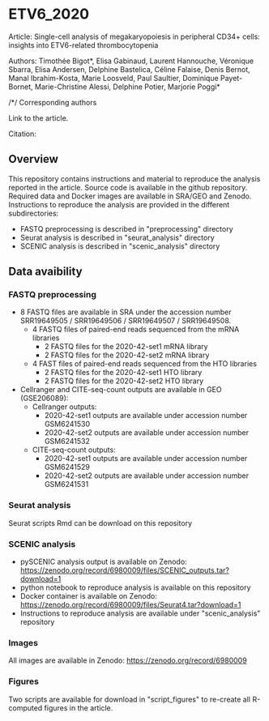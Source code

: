 # ETV6_2020

Article: Single-cell analysis of megakaryopoiesis in peripheral CD34+ cells: insights into ETV6-related thrombocytopenia

Authors: Timothée Bigot*, Elisa Gabinaud, Laurent Hannouche, Véronique Sbarra, Elisa Andersen, Delphine Bastelica, Céline Falaise, Denis Bernot, Manal Ibrahim-Kosta, Marie Loosveld, Paul Saultier, Dominique Payet-Bornet, Marie-Christine Alessi, Delphine Potier, Marjorie Poggi* 

/*/ Corresponding authors 

Link to the article. 

Citation:

## Overview 

This repository contains instructions and material to reproduce the analysis reported in the article. Source code is available in the github repository. Required data and Docker images are available in SRA/GEO and Zenodo. Instructions to reproduce the analysis are provided in the different subdirectories: 

  - FASTQ preprocessing is described in "preprocessing" directory
  - Seurat analysis is described in "seurat_analysis" directory
  - SCENIC analysis is described in "scenic_analysis" directory

## Data avaibility

### FASTQ preprocessing

  - 8 FASTQ files are available in SRA under the accession number SRR19649505 / SRR19649506 / SRR19649507 / SRR19649508.
    - 4 FASTQ files of paired-end reads sequenced from the mRNA libraries
      - 2 FASTQ files for the 2020-42-set1 mRNA library
      - 2 FASTQ files for the 2020-42-set2 mRNA library
    - 4 FAST files of paired-end reads sequenced from the HTO libraries
      - 2 FASTQ files for the 2020-42-set1 HTO library
      - 2 FASTQ files for the 2020-42-set2 HTO library
  - Cellranger and CITE-seq-count outputs are available in GEO (GSE206089): 
    - Cellranger outputs: 
      -  2020-42-set1 outputs are available under accession number GSM6241530
      -  2020-42-set2 outputs are available under accession number GSM6241532
    - CITE-seq-count outputs:
      -  2020-42-set1 outputs are available under accession number GSM6241529
      -  2020-42-set2 outputs are available under accession number GSM6241531

### Seurat analysis 

Seurat scripts Rmd can be download on this repository

### SCENIC analysis 

  - pySCENIC analysis output is available on Zenodo: https://zenodo.org/record/6980009/files/SCENIC_outputs.tar?download=1 
  - python notebook to reproduce analysis is available on this repository
  - Docker container is available on Zenodo: https://zenodo.org/record/6980009/files/Seurat4.tar?download=1
  - Instructions to reproduce analysis are available under "scenic_analysis" repository

### Images

All images are available in Zenodo: https://zenodo.org/record/6980009

### Figures 

Two scripts are available for download in "script_figures" to re-create all R-computed figures in the article.
